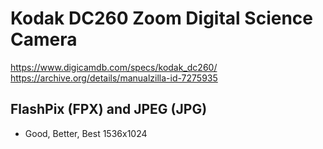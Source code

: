 # Kodak DC260 Zoom Digital Science Camera

https://www.digicamdb.com/specs/kodak_dc260/ \
https://archive.org/details/manualzilla-id-7275935


## FlashPix (FPX) and JPEG (JPG)
- Good, Better, Best 1536x1024

